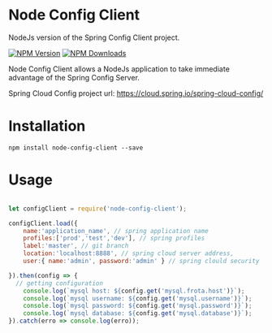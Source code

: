 # Node Config Client
NodeJs version of the Spring Config Client project. 

[![NPM Version][npm-image]][npm-url]
[![NPM Downloads][downloads-image]][downloads-url]

Node Config Client allows a NodeJs application to take immediate advantage of the Spring Config Server.<br/>

Spring Cloud Config project url: https://cloud.spring.io/spring-cloud-config/

# Installation
```
npm install node-config-client --save
```
# Usage 
```javascript 

let configClient = require('node-config-client');

configClient.load({
	name:'application_name', // spring application name
	profiles:['prod','test','dev'], // spring profiles    
	label:'master', // git branch
	location:'localhost:8888', // spring cloud server address,
	user:{ name:'admin', password:'admin' } // spring clould security

}).then(config => {
  // getting configuration
	console.log(`mysql host: ${config.get('mysql.frota.host')}`);
	console.log(`mysql username: ${config.get('mysql.username')}`);
	console.log(`mysql password: ${config.get('mysql.password')}`);
	console.log(`mysql database: ${config.get('mysql.database')}`);
}).catch(erro => console.log(erro)); 

```
[npm-image]: https://img.shields.io/npm/v/node-config-client.svg
[npm-url]: https://npmjs.org/package/node-config-client
[downloads-image]: https://img.shields.io/npm/dm/node-config-client.svg
[downloads-url]: https://npmcharts.com/compare/node-config-client?minimal=true
